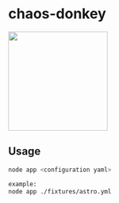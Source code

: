 # chaos-donkey

<img src="https://github.va.opower.it/paolo-delmundo/chaos-donkey/blob/testing/resources/donkey.jpg" height="200" />

## Usage

```bash
node app <configuration yaml>

example:
node app ./fixtures/astro.yml
```
